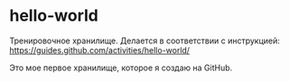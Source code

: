 # hello-world
Тренировочное хранилище. Делается в соответствии с инструкцией: https://guides.github.com/activities/hello-world/

Это  мое первое хранилище, которое я создаю на GitHub.
